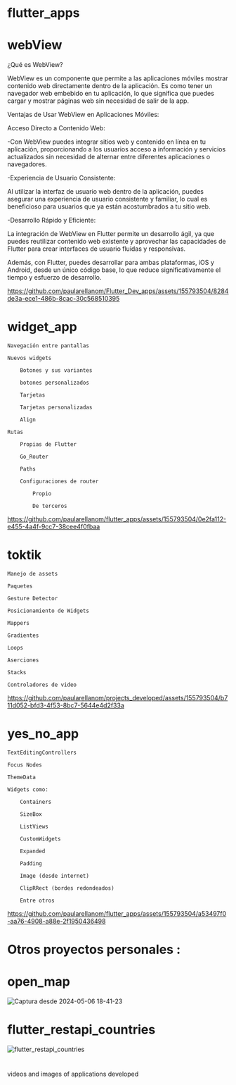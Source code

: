 # flutter_apps


# webView

¿Qué es WebView?

WebView es un componente que permite a las aplicaciones móviles mostrar contenido web directamente dentro de la aplicación. Es como tener un navegador web embebido en tu aplicación, lo que significa que puedes cargar y mostrar páginas web sin necesidad de salir de la app.

Ventajas de Usar WebView en Aplicaciones Móviles:

Acceso Directo a Contenido Web:

-Con WebView puedes integrar sitios web y contenido en línea en tu aplicación, proporcionando a los usuarios acceso a información y servicios actualizados sin necesidad de alternar entre diferentes aplicaciones o navegadores.

-Experiencia de Usuario Consistente:

Al utilizar la interfaz de usuario web dentro de la aplicación, puedes asegurar una experiencia de usuario consistente y familiar, lo cual es beneficioso para usuarios que ya están acostumbrados a tu sitio web.

-Desarrollo Rápido y Eficiente:

La integración de WebView en Flutter permite un desarrollo ágil, ya que puedes reutilizar contenido web existente y aprovechar las capacidades de Flutter para crear interfaces de usuario fluidas y responsivas.

Además, con Flutter, puedes desarrollar para ambas plataformas, iOS y Android, desde un único código base, lo que reduce significativamente el tiempo y esfuerzo de desarrollo.



https://github.com/paularellanom/Flutter_Dev_apps/assets/155793504/8284de3a-ece1-486b-8cac-30c568510395



# widget_app

    Navegación entre pantallas

    Nuevos widgets

        Botones y sus variantes

        botones personalizados

        Tarjetas

        Tarjetas personalizadas

        Align

    Rutas

        Propias de Flutter

        Go_Router

        Paths

        Configuraciones de router

            Propio

            De terceros

https://github.com/paularellanom/flutter_apps/assets/155793504/0e2fa112-e455-4a4f-9cc7-38cee4f0fbaa

# toktik


    Manejo de assets

    Paquetes

    Gesture Detector

    Posicionamiento de Widgets

    Mappers

    Gradientes

    Loops

    Aserciones

    Stacks

    Controladores de video

https://github.com/paularellanom/projects_developed/assets/155793504/b711d052-bfd3-4f53-8bc7-5644e4d2f33a

# yes_no_app


    TextEditingControllers

    Focus Nodes

    ThemeData

    Widgets como:

        Containers

        SizeBox

        ListViews

        CustomWidgets

        Expanded

        Padding

        Image (desde internet)

        ClipRRect (bordes redondeados)

        Entre otros

https://github.com/paularellanom/flutter_apps/assets/155793504/a53497f0-aa76-4908-a88e-2f1950436498


#
# Otros proyectos personales :

# open_map

![Captura desde 2024-05-06 18-41-23](https://github.com/paularellanom/flutter_apps/assets/155793504/69256c3b-e99b-4702-b827-fd79a026a454)


# flutter_restapi_countries 

![flutter_restapi_countries](https://github.com/paularellanom/flutter_apps/assets/155793504/67b1f62a-c994-4af1-8f03-5e4082bb7f07)


# 
videos and images of applications developed

